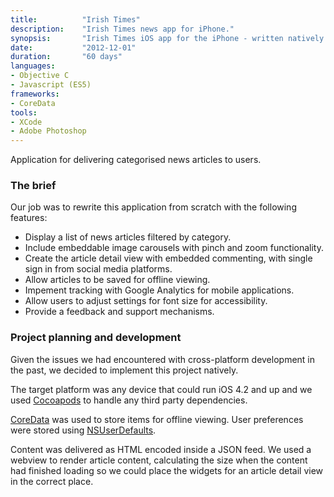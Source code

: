 ```yaml
---
title: 			"Irish Times"
description:	"Irish Times news app for iPhone."
synopsis:		"Irish Times iOS app for the iPhone - written natively."
date:			"2012-12-01"
duration:		"60 days"
languages: 		
- Objective C
- Javascript (ES5)
frameworks:
- CoreData
tools:
- XCode
- Adobe Photoshop
---
```


Application for delivering categorised news articles to users.

### The brief
Our job was to rewrite this application from scratch with the following features:

- Display a list of news articles filtered by category.
- Include embeddable image carousels with pinch and zoom functionality.
- Create the article detail view with embedded commenting, with single sign in from social media platforms.
- Allow articles to be saved for offline viewing.
- Impement tracking with Google Analytics for mobile applications.
- Allow users to adjust settings for font size for accessibility.
- Provide a feedback and support mechanisms.

### Project planning and development
Given the issues we had encountered with cross-platform development in the past, we decided to implement this project natively. 

The target platform was any device that could run iOS 4.2 and up and we used [Cocoapods](https://cocoapods.org/) to handle any third party dependencies.

[CoreData](https://developer.apple.com/reference/coredata) was used to store items for offline viewing. User preferences were stored using [NSUserDefaults](https://developer.apple.com/reference/foundation/userdefaults).

Content was delivered as HTML encoded inside a JSON feed. We used a webview to render article content, calculating the size when the content had finished loading so we could place the widgets for an article detail view in the correct place.
